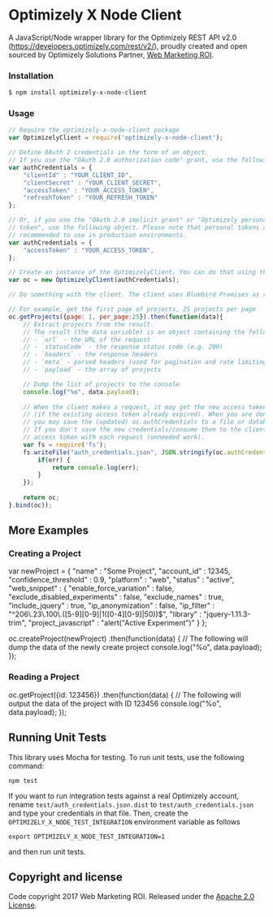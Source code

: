 # Optimizely X Node Client

A JavaScript/Node wrapper library for the Optimizely REST API v2.0 (https://developers.optimizely.com/rest/v2/), 
proudly created and open sourced by Optimizely Solutions Partner, [Web Marketing ROI](https://webmarketingroi.com.au).

### Installation

```bash
$ npm install optimizely-x-node-client
```

### Usage

```js
// Require the optimizely-x-node-client package
var OptimizelyClient = require('optimizely-x-node-client');

// Define OAuth 2 credentials in the form of an object.
// If you use the "OAuth 2.0 authorization code" grant, use the following object.
var authCredentials = {
    "clientId" : "YOUR_CLIENT_ID",
    "clientSecret" : "YOUR_CLIENT_SECRET",
    "accessToken" : "YOUR_ACCESS_TOKEN",
    "refreshToken" : "YOUR_REFRESH_TOKEN"
};

// Or, if you use the "OAuth 2.0 implicit grant" or "Optimizely personal 
// token", use the following object. Please note that personal tokens are not
// recommended to use in production environments.
var authCredentials = {
    "accessToken" : "YOUR_ACCESS_TOKEN",
};

// Create an instance of the OptimizelyClient. You can do that using the following lines of code:
var oc = new OptimizelyClient(authCredentials);

// Do something with the client. The client uses Bluebird Promises as return values of its methods. 

// For example, get the first page of projects, 25 projects per page
oc.getProjects({page: 1, per_page:25}).then(function(data){
    // Extract projects from the result. 
    // The result (the data variable) is an object containing the following fields:
    // - `url` - the URL of the request
    // - `statusCode` - the response status code (e.g. 200)
    // - `headers` - the response headers
    // - `meta` - parsed headers (used for pagination and rate limiting)
    // - `payload` - the array of projects

    // Dump the list of projects to the console
    console.log("%o", data.payload);
    
    // When the client makes a request, it may get the new access token by the refresh token 
    // (if the existing access token already expired). When you are done with the client, 
    // you may save the (updated) oc.authCredentials to a file or database for later consuming by the client.
    // If you don't save the new credentials/consume them to the client, the client will retrieve the new 
    // access token with each request (unneeded work). 
    var fs = require('fs');
    fs.writeFile("auth_credentials.json", JSON.stringify(oc.authCredentials), function(err) {
        if(err) {
            return console.log(err);
        }
    });
    
    return oc;
}.bind(oc));
```

## More Examples

### Creating a Project

var newProject = {
    "name" : "Some Project",
    "account_id" : 12345,
    "confidence_threshold" : 0.9,
    "platform" : "web",
    "status" : "active",
    "web_snippet" : {
      "enable_force_variation" : false,
      "exclude_disabled_experiments" : false,
      "exclude_names" : true,
      "include_jquery" : true,
      "ip_anonymization" : false,
      "ip_filter" : "^206\\.23\\.100\\.([5-9][0-9]|1([0-4][0-9]|50))$",
      "library" : "jquery-1.11.3-trim",
      "project_javascript" : "alert(\"Active Experiment\")"
    }
};

oc.createProject(newProject)
  .then(function(data) {
      // The following will dump the data of the newly create project
      console.log("%o", data.payload);
  });
  
### Reading a Project

oc.getProject({id: 123456})
  .then(function(data) {
      // The following will output the data of the project with ID 123456
      console.log("%o", data.payload);
  });

## Running Unit Tests

This library uses Mocha for testing. To run unit tests, use the following command:

`npm test`

If you want to run integration tests against a real Optimizely account, rename `test/auth_credentials.json.dist` 
to `test/auth_credentials.json` and type your credentials in that file. Then, create the 
`OPTIMIZELY_X_NODE_TEST_INTEGRATION` environment variable as follows

```
export OPTIMIZELY_X_NODE_TEST_INTEGRATION=1
```

and then run unit tests.

## Copyright and license

Code copyright 2017 Web Marketing ROI. Released under the [Apache 2.0 License](http://www.apache.org/licenses/LICENSE-2.0).

